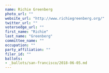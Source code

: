 ```yaml
---
name: Richie Greenberg
photo_url: ""
website_url: "http://www.richiegreenberg.org/"
twitter_url: ""
votersedge_url: ""
first_name: "Richie"
last_name: "Greenberg"
committee_name: ""
occupation: ""
party_affiliation: ""
filer_id: ""
ballots:
- _ballots/san-francisco/2018-06-05.md
---
```


